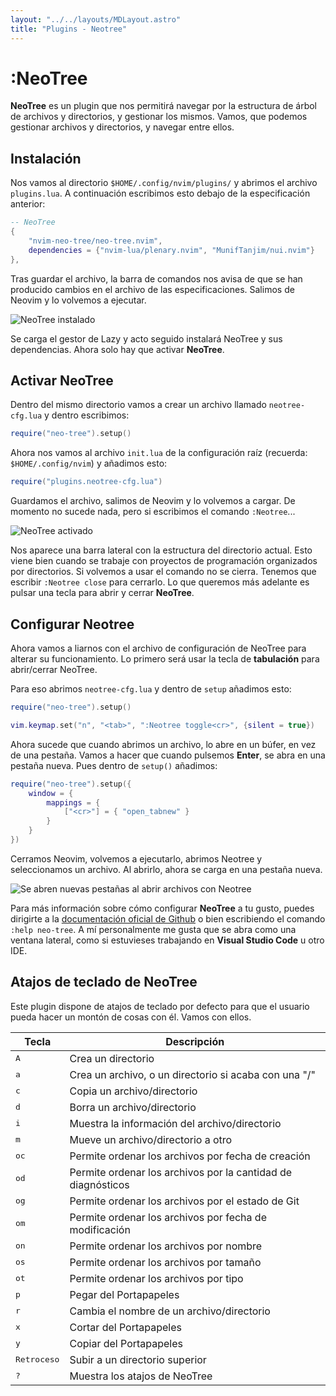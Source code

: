 ```yaml
---
layout: "../../layouts/MDLayout.astro"
title: "Plugins - Neotree"
---
```


# :NeoTree

**NeoTree** es un plugin que nos permitirá navegar por la estructura de árbol de
archivos y directorios, y gestionar los mismos. Vamos, que podemos gestionar archivos
y directorios, y navegar entre ellos.

## Instalación

Nos vamos al directorio `$HOME/.config/nvim/plugins/` y abrimos el archivo
`plugins.lua`. A continuación escribimos esto debajo de la especificación anterior:

``` lua
-- NeoTree
{
    "nvim-neo-tree/neo-tree.nvim", 
    dependencies = {"nvim-lua/plenary.nvim", "MunifTanjim/nui.nvim"}
},
```

Tras guardar el archivo, la barra de comandos nos avisa de que se han producido
cambios en el archivo de las especificaciones. Salimos de Neovim y lo volvemos a
ejecutar.

<img src="/guia-neovim/images/neotree/instalacion-neotree2.webp" alt="NeoTree instalado" />

Se carga el gestor de Lazy y acto seguido instalará NeoTree y sus dependencias. Ahora
solo hay que activar **NeoTree**.

## Activar NeoTree

Dentro del mismo directorio vamos a crear un archivo llamado `neotree-cfg.lua` y
dentro escribimos:

``` lua
require("neo-tree").setup()
```

Ahora nos vamos al archivo `init.lua` de la configuración raíz (recuerda:
`$HOME/.config/nvim`) y añadimos esto:

``` lua
require("plugins.neotree-cfg.lua")
```

Guardamos el archivo, salimos de Neovim y lo volvemos a cargar. De momento no sucede
nada, pero si escribimos el comando `:Neotree`...

<img src="/guia-neovim/images/neotree/neotree-activado.webp" alt="NeoTree activado" />

Nos aparece una barra lateral con la estructura del directorio actual. Esto viene bien cuando se trabaje con proyectos de
programación organizados por directorios. Si volvemos a usar el comando no se cierra.
Tenemos que escribir `:Neotree close` para cerrarlo. Lo que queremos más adelante es
pulsar una tecla para abrir y cerrar **NeoTree**.

## Configurar Neotree

Ahora vamos a liarnos con el archivo de configuración de NeoTree para alterar su
funcionamiento. Lo primero será usar la tecla de **tabulación** para abrir/cerrar
NeoTree.

Para eso abrimos `neotree-cfg.lua` y dentro de `setup` añadimos esto:

``` lua
require("neo-tree").setup()

vim.keymap.set("n", "<tab>", ":Neotree toggle<cr>", {silent = true})
```

Ahora sucede que cuando abrimos un archivo, lo abre en un búfer, en vez de una
pestaña. Vamos a hacer que cuando pulsemos **Enter**, se abra en una pestaña nueva. Pues dentro de `setup()` añadimos:

``` lua
require("neo-tree").setup({
    window = {
        mappings = {
            ["<cr>"] = { "open_tabnew" }
        }
    }
})
```

Cerramos Neovim, volvemos a ejecutarlo, abrimos Neotree y seleccionamos un archivo.
Al abrirlo, ahora se carga en una pestaña nueva.

<img src="/guia-neovim/images/neotree/configuracion-neotree.webp" alt="Se abren nuevas pestañas al abrir archivos con Neotree" />

Para más información sobre cómo configurar **NeoTree** a tu gusto, puedes dirigirte a
la [documentación oficial de Github](https://github.com/nvim-neo-tree/neo-tree.nvim) o bien escribiendo el comando `:help neo-tree`. A mí personalmente me gusta que se abra como una ventana lateral, como si estuvieses trabajando en **Visual Studio Code** u otro IDE.

## Atajos de teclado de NeoTree

Este plugin dispone de atajos de teclado por defecto para que el usuario pueda hacer
un montón de cosas con él. Vamos con ellos.

| Tecla | Descripción |
| ----- | ----------- |
| <kbd>A</kbd> | Crea un directorio |
| <kbd>a</kbd> | Crea un archivo, o un directorio si acaba con una "/" |
| <kbd>c</kbd> | Copia un archivo/directorio |
| <kbd>d</kbd> | Borra un archivo/directorio |
| <kbd>i</kbd> | Muestra la información del archivo/directorio |
| <kbd>m</kbd> | Mueve un archivo/directorio a otro |
| <kbd>oc</kbd> | Permite ordenar los archivos por fecha de creación |
| <kbd>od</kbd> | Permite ordenar los archivos por la cantidad de diagnósticos |
| <kbd>og</kbd> | Permite ordenar los archivos por el estado de Git |
| <kbd>om</kbd> | Permite ordenar los archivos por fecha de modificación |
| <kbd>on</kbd> | Permite ordenar los archivos por nombre |
| <kbd>os</kbd> | Permite ordenar los archivos por tamaño |
| <kbd>ot</kbd> | Permite ordenar los archivos por tipo |
| <kbd>p</kbd> | Pegar del Portapapeles |
| <kbd>r</kbd> | Cambia el nombre de un archivo/directorio |
| <kbd>x</kbd> | Cortar del Portapapeles |
| <kbd>y</kbd> | Copiar del Portapapeles |
| <kbd>Retroceso</kbd> | Subir a un directorio superior |
| <kbd>?</kbd> | Muestra los atajos de NeoTree |
